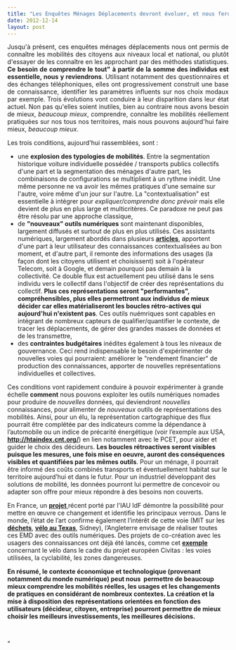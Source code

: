 ```yaml
---
title: "Les Enquêtes Ménages Déplacements devront évoluer, et nous ferons (beaucoup) mieux ..."
date: 2012-12-14
layout: post
---
```


<p style="text-align: justify">Jusqu'à présent, ces enquêtes ménages déplacements nous ont permis de connaître les mobilités des citoyens aux niveaux local et national, ou plutôt d'essayer de les connaître en les approchant par des méthodes statistiques. <strong>Ce besoin de comprendre le tout" à partir de la somme des individus est essentielle, nous y reviendrons</strong>. Utilisant notamment des questionnaires et des échanges téléphoniques, elles ont progressivement construit une base de connaissance, identifier les paramètres influents sur nos choix modaux par exemple. Trois évolutions vont conduire à leur disparition dans leur état actuel. Non pas qu'elles soient inutiles, bien au contraire nous avons besoin de mieux, <em>beaucoup mieux</em>, comprendre, connaître les mobilités réellement pratiquées sur nos tous nos territoires, mais nous pouvons aujourd'hui faire mieux, <em>beaucoup mieux</em>.</p> <p style=""text-align: justify"">Les trois conditions, aujourd'hui rassemblées, sont : </p>   <!--more-->  <ul> <li> <div style=""text-align: justify"">une <strong>explosion des typologies de mobilités</strong>. Entre la segmentation historique voiture individuelle possédée / transports publics collectifs d'une part et la segmentation des ménages d'autre part, les combinaisons de configurations se multiplient à un rythme inédit. Une même personne ne va avoir les mêmes pratiques d'une semaine sur l'autre, voire même d'un jour sur l'autre. La "contextualisation" est essentielle à intégrer pour <em>expliquer/comprendre donc prévoir</em> mais elle devient de plus en plus large et multicritères. Ce paradoxe ne peut pas être résolu par une approche classique,</div> </li> <li> <div style=""text-align: justify"">de <strong>"nouveaux" outils numériques</strong> sont maintenant disponibles, largement diffusés et surtout de plus en plus utilisés. Ces assistants numériques, largement abordés dans plusieurs <strong><a href=""/2010/11/metanote-tdf-10-nous-etions-nous-sommes-et-nous-serons-des-cyborgs-lassistant-personnel-de-mobilite.html"" target=""_blank"">articles</a></strong>, apportent d'une part à leur utilisateur des connaissances contextualisées au bon moment, et d'autre part, il remonte des informations des usages (la façon dont les citoyens utilisent et choisissent) soit à l'opérateur Telecom, soit à Google, et demain pourquoi pas demain à la collectivité. Ce double flux est actuellement peu utilisé dans le sens individu vers le collectif dans l'objectif de créer des représentations du collectif. <strong>Plus ces représentations seront "performantes", compréhensibles, plus elles permettront aux individus de mieux décider car elles matérialiseront les boucles rétro-actives qui aujourd'hui n'existent pas</strong>. Ces outils nuémriques sont capables en intégrant de nombreux capteurs de qualifier/quantifier le contexte, de tracer les déplacements, de gérer des grandes masses de données et de les transmettre,</div> </li> <li>des <strong>contraintes budgétaires</strong> inédites également à tous les niveaux de gouvernance. Ceci rend indispensable le besoin d'expérimenter de nouvelles voies qui pourraient: améliorer le "rendement financier" de production des connaissances, apporter de nouvelles représentations individuelles et collectives.</li> </ul> <p style=""text-align: justify"">Ces conditions vont rapidement conduire à pouvoir expérimenter à grande échelle <strong>comment</strong> nous pouvons exploiter les outils numériques nomades pour produire de <em>nouvelles</em> données, qui deviendront <em>nouvelles</em> connaissances, pour alimenter de <em>nouveaux</em> outils de représentations des mobilités. Ainsi, pour un élu, la représentation cartographique des flux pourrait être complétée par des indicateurs comme la dépendance à l’automobile ou un indice de précarité énergétique (voir l’exemple aux USA, <strong><a href=""http://htaindex.cnt.org/"">http://htaindex.cnt.org/</a></strong>) en lien notamment avec le PCET, pour aider et guider le choix des décideurs. <strong>Les boucles rétroactives seront visibles puisque les mesures, une fois mise en oeuvre, auront des conséquences visibles et quantifiées par les mêmes outils</strong>. Pour un ménage, il pourrait être informé des coûts combinés transports et éventuellement habitat sur le territoire aujourd’hui et dans le futur. Pour un industriel développant des solutions de mobilité, les données pourront lui permettre de concevoir ou adapter son offre pour mieux répondre à des besoins non couverts.</p> <p style=""text-align: justify"">En France, un <a href=""http://www.iau-idf.fr/egtpargps"" target=""_blank""><strong>projet</strong> </a>récent porté par l'IAU IdF démontre la possibilité pour mettre en œuvre ce changement et identifie les principaux verrous. Dans le monde, l’état de l’art confirme également l’intérêt de cette voie (MIT sur les <strong><a href=""http://senseable.mit.edu/trashtrack/"" target=""_blank"">déchets</a></strong>, <strong><a href=""http://fr.slideshare.net/transportsdufutur/hudson-11-3569"" target=""_blank"">vélo au Texas</a></strong>, Sidney), l’Angleterre envisage de réaliser toutes ces EMD avec des outils numériques. Des projets de co-création avec les usagers des connaissances ont déjà été lancés, comme cet <a href=""http://www.civitas-mimosa.eu/main/index.php?option=com_content&view=article&id=340:european-cycling-challenge-2012-in-bologna&catid=45:articlesfrontpage"" target=""_blank""><strong>exemple</strong> </a>concernant le vélo dans le cadre du projet européen Civitas : les voies utilisées, la cyclabilité, les zones dangereuses.</p> <p style=""text-align: justify""> <strong>En résumé, le contexte économique et technologique (provenant notamment du monde numérique) peut nous  permettre de beaucoup mieux comprendre les mobilités réelles, les usages et les changements de pratiques en considérant de nombreux contextes. La création et la mise à disposition des représentations orientées en fonction des utilisateurs (décideur, citoyen, entreprise) pourront permettre de mieux choisir les meilleurs investissements, les meilleures décisions.</strong></p> <p style=""text-align: justify""> </p> <ul> </ul>"